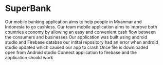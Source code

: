# SuperBank
Our mobile banking application aims to help people in Myanmar and Indonesia to go cashless. Our team mobile application aims to improve both countries economy by allowing an easy and convenient cash flow between the consumers and businesses
Our application was built using android studio and Firebase databse
our intital repository had an error when android studio updated which caused our app to crash
Once file is downloaded open from Android studio
Connect application to firebase and the application should work
